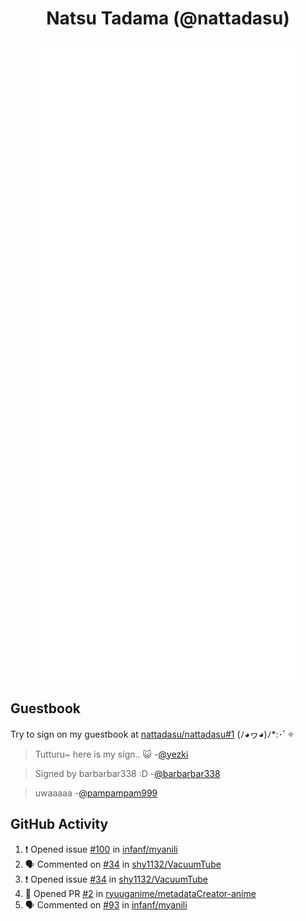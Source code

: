 <div align="center">

# Natsu Tadama (@nattadasu)

![Github Metrics](github-metrics.svg)
</div>

## Guestbook

Try to sign on my guestbook at [nattadasu/nattadasu#1](https://github.com/nattadasu/nattadasu/issues/1) (ﾉ◕ヮ◕)ﾉ\*:･ﾟ✧

<!--START:guestbook-->
> Tutturu~  here is my sign.. :smiley_cat: 
-[@yezki](https://github.com/yezki)

> Signed by barbarbar338 :D
-[@barbarbar338](https://github.com/barbarbar338)

> uwaaaaa
-[@pampampam999](https://github.com/pampampam999)
<!--END:guestbook-->

## GitHub Activity
<!--START_SECTION:activity-->
1. ❗ Opened issue [#100](https://github.com/infanf/myanili/issues/100) in [infanf/myanili](https://github.com/infanf/myanili)
2. 🗣 Commented on [#34](https://github.com/shy1132/VacuumTube/issues/34#issuecomment-3011720621) in [shy1132/VacuumTube](https://github.com/shy1132/VacuumTube)
3. ❗ Opened issue [#34](https://github.com/shy1132/VacuumTube/issues/34) in [shy1132/VacuumTube](https://github.com/shy1132/VacuumTube)
4. 💪 Opened PR [#2](https://github.com/ryuuganime/metadataCreator-anime/pull/2) in [ryuuganime/metadataCreator-anime](https://github.com/ryuuganime/metadataCreator-anime)
5. 🗣 Commented on [#93](https://github.com/infanf/myanili/pull/93#issuecomment-2851655992) in [infanf/myanili](https://github.com/infanf/myanili)
<!--END_SECTION:activity-->
